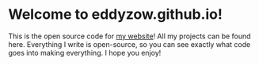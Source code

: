 
# Welcome to eddyzow.github.io!

This is the open source code for [my website](https://eddyzow.github.io)! All my projects can be found here. Everything I write is open-source, so you can see exactly what code goes into making everything. I hope you enjoy!
